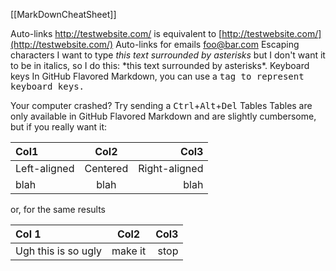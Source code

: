 [[MarkDownCheatSheet]]


Auto-links
<http://testwebsite.com/> is equivalent to
[http://testwebsite.com/](http://testwebsite.com/)
Auto-links for emails
<foo@bar.com>
Escaping characters
I want to type *this text surrounded by asterisks* but I don't want it to be
in italics, so I do this: \*this text surrounded by asterisks\*.
Keyboard keys
In GitHub Flavored Markdown, you can use a <kbd> tag to represent keyboard keys.

Your computer crashed? Try sending a
<kbd>Ctrl</kbd>+<kbd>Alt</kbd>+<kbd>Del</kbd>
Tables
Tables are only available in GitHub Flavored Markdown and are slightly cumbersome, but if you really want it:

| Col1         | Col2     | Col3          |
| :----------- | :------: | ------------: |
| Left-aligned | Centered | Right-aligned |
| blah         | blah     | blah          |
or, for the same results

Col 1 | Col2 | Col3
:-- | :-: | --:
Ugh this is so ugly | make it | stop